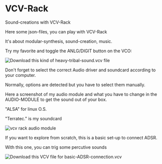 # VCV-Rack
Sound-creations with VCV-Rack

Here some json-files, you can play with VCV-Rack

It's about modular-synthesis, sound-creation, music.

Try my favorite and toggle the ANLG/DIGIT button on the VCO:

![Download this kind of heavy-tribal-sound.vcv file](https://github.com/skatingfred/VCV-Rack/blob/main/techno.7.midi.mapping.vcv)


Don't forget to select the correct Audio driver and soundcard according to your computer. 

Normally, options are detected but you have to select them manually.

Here a screenshot of my audio module and what you have to change in the AUDIO-MODULE to get the sound out of your box.

"ALSA" for linux O.S.

"Terratec." is my soundcard

![vcv rack audio module](https://user-images.githubusercontent.com/97455599/149219784-60ad7217-359f-4d7f-8f89-6d54214d172b.jpg)



If you want to explore from scratch, this is a basic set-up to connect ADSR. 

With this one, you can trig some percutive sounds

![Download this VCV file for basic-ADSR-connection.vcv](https://github.com/skatingfred/VCV-Rack/blob/main/basic.adsr.setup.vcv)





